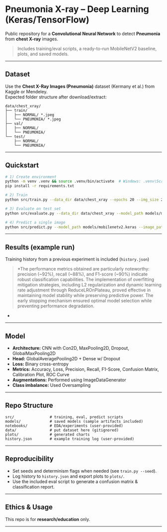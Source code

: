 # Pneumonia X-ray – Deep Learning (Keras/TensorFlow)

Public repository for a **Convolutional Neural Network** to detect **Pneumonia** from **chest X-ray** images.  

> Includes training/eval scripts, a ready-to-run MobileNetV2 baseline, plots, and saved models.

---

## Dataset
Use the **Chest X-Ray Images (Pneumonia)** dataset (Kermany et al.) from Kaggle or Mendeley.  
Expected folder structure after download/extract:

```
data/chest_xray/
├── train/
│   ├── NORMAL/ *.jpeg
│   └── PNEUMONIA/ *.jpeg
├── val/
│   ├── NORMAL/
│   └── PNEUMONIA/
└── test/
    ├── NORMAL/
    └── PNEUMONIA/
```

---

## Quickstart

```bash
# 1) Create environment
python -m venv .venv && source .venv/bin/activate  # Windows: .venv\Scripts\activate
pip install -r requirements.txt

# 2) Train
python src/train.py --data_dir data/chest_xray --epochs 20 --img_size 224 --batch 32 --model_out models/mobilenetv2.keras

# 3) Evaluate on test set
python src/evaluate.py --data_dir data/chest_xray --model_path models/mobilenetv2.keras

# 4) Predict a single image
python src/predict.py --model_path models/mobilenetv2.keras --image_path path/to/xray.jpg
```

---

## Results (example run)
Training history from a previous experiment is included (`history.json`)

> *The performance metrics obtained are particularly noteworthy: precision (~92%), recall (~88%), and F1-score (~90%) indicate robust classification capabilities. The implementation of overfitting mitigation strategies, including L2 regularization and dynamic learning rate adjustment through ReduceLROnPlateau, proved effective in maintaining model stability while preserving predictive power. The early stopping mechanism ensured optimal model selection while preventing performance degradation.
*

---

## Model
- **Architecture:** CNN with Con2D, MaxPooling2D, Dropout, GlobalMaxPooling2D  
- **Head:** GlobalAveragePooling2D + Dense w/ Dropout  
- **Loss:** Binary cross-entropy  
- **Metrics:** Accuracy, Loss, Precision, Recall, F1-Score, Confusion Matrix, Calibration Plot, ROC Curve
- **Augmentations:** Performed using ImageDataGenerator  
- **Class imbalance:** Used Oversampling  

---

## Repo Structure
```
src/                # training, eval, predict scripts
models/             # saved models (sample artifacts included)
notebooks/          # EDA/experiments (user-provided)
data/               # put dataset here (gitignored)
plots/              # generated charts
history.json        # example training log (user-provided)
```

---

## Reproducibility
- Set seeds and determinism flags when needed (see `train.py --seed`).  
- Log history to `history.json` and export plots to `plots/`.  
- Use the included eval script to generate a confusion matrix & classification report.  

---

## Ethics & Usage
This repo is for **research/education** only.  

---
